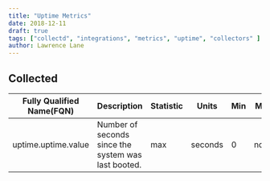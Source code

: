 ```yaml
---
title: "Uptime Metrics"
date: 2018-12-11
draft: true
tags: ["collectd", "integrations", "metrics", "uptime", "collectors" ]
author: Lawrence Lane
---
```


## Collected
| Fully Qualified Name(FQN) | Description                                         | Statistic | Units   | Min | Max  | Sparse Data Strategy(SDS) | BASE | CORR | UTIL |
|---------------------------|-----------------------------------------------------|-----------|---------|-----|------|---------------------------|------|------|------|
| uptime.uptime.value       | Number of seconds since the system was last booted. | max       | seconds | 0   | none | none                      | yes  | no   | no   |
